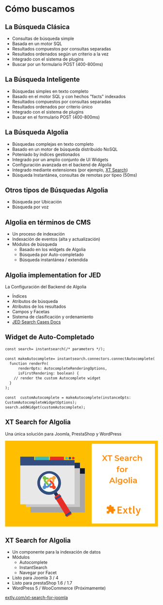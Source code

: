 # Cómo buscamos <i class="fas fa-search"></i> <!-- .slide: class="" -->


## La Búsqueda Clásica <i class="fas fa-search"></i>

- Consultas de búsqueda simple<!--.element: class="small" -->
- Basada en un motor SQL <!--.element: class="small" -->
- Resultados compuestos por consultas separadas <!--.element: class="small" -->
- Resultados ordenados según un criterio a la vez <!-- .element: class="small" -->
- Integrado con el sistema de plugins <!--.element: class="small" -->
- Buscar por un formulario POST (400-800ms)<!--.element: class="small" -->


## La Búsqueda Inteligente <i class="fas fa-search-plus"></i>

- Búsquedas simples en texto completo <!-- .element: class="small" -->
- Basado en el motor SQL y con hechos "facts" indexados <!-- .element: class="small" -->
- Resultados compuestos por consultas separadas <!--.element: class="small" -->
- Resultados ordenados por criterio único <!--.element: class="small" -->
- Integrado con el sistema de plugins <!--.element: class="small" -->
- Buscar en el formulario POST (400-800ms)<!--.element: class="small" -->


## La Búsqueda Algolia <i class="fab fa-searchengin"></i>

- Búsquedas complejas en texto completo <!--.element: class="small" -->
- Basado en un motor de búsqueda distribuido NoSQL <!--.element: class="small" -->
- Poteniado by índices gestionados<!--.element: class="small" -->
- Integrado por un amplio conjunto de UI Widgets <!-- .element: class="small" -->
- Configuración avanzada en el backend de Algolia <!-- .element: class="small" -->
- Integrado mediante extensiones (por ejemplo, [XT Search](https://www.extly.com/xt-search-for-joomla.html))<!-- .element: class="small" -->
- Búsqueda Instantánea, consultas de remotas por tipeo (50ms)<!--.element: class="small" -->


## Otros tipos de Búsquedas Algolia <i class="fab fa-searchengin"></i>

- <i class="fas fa-search-location"></i>Búsqueda por Ubicación
- <i class="fas fa-microphone"></i> Búsqueda por voz


## Algolia en términos de CMS <i class="fab fa-searchengin"></i><!-- .slide: class=" plain console" -->

- Un proceso de indexación
- Indexación de eventos (alta y actualización)
- Módulos de búsqueda
  - Basado en los widgets de Algolia
  - Búsqueda por Auto-completado
  - Búsqueda instantánea / extendida


## Algolia implementation for JED <!-- .slide: class=" plain console" -->

La Configuración del Backend de Algolia

- Índices
- Atributos de búsqueda
- Atributos de los resultados
- Campos y Facetas
- Sistema de clasificación y ordenamiento
- [JED Search Cases Docs](https://github.com/joomla/jed-issues/wiki/JED-Search-use-cases-and-definitions)


## Widget de Auto-Completado <!-- .slide: class=" plain console" -->

    const search= instantsearch(/* parameters */);

    const makeAutocomplete= instantsearch.connectors.connectAutocomplete(
      function renderFn(
          renderOpts: AutocompleteRenderingOptions,
          isFirstRendering: boolean) {
        // render the custom Autocomplete widget
      }
    );

    const  customAutocomplete = makeAutocomplete(instanceOpts: CustomAutocompleteWidgetOptions);
    search.addWidget(customAutocomplete);


## XT Search for Algolia <!-- .slide: class=" plain console" -->

Una única solución para Joomla, PrestaShop y WordPress

![SanJuan Turismo - Autocomplete](images/30-how/XTSearch-for-joomla.png)


## XT Search for Algolia

- Un componente para la indexación de datos
- Módulos
  - Autocomplete<!--.element: class="small" -->
  - InstantSearch<!--.element: class="small" -->
  - Navegar por Facet<!-- .element: class="small" -->
- Listo para Joomla 3 / 4
- Listo para prestaShop 1.6 / 1.7
- WordPress 5 / WooCommerce (Próximamente)

[extly.com/xt-search-for-joomla](https://www.extly.com/xt-search-for-joomla.html)